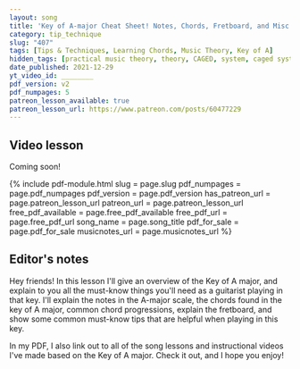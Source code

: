```yaml
---
layout: song
title: 'Key of A-major Cheat Sheet! Notes, Chords, Fretboard, and Misc Tricks'
category: tip_technique
slug: "407"
tags: [Tips & Techniques, Learning Chords, Music Theory, Key of A]
hidden_tags: [practical music theory, theory, CAGED, system, caged system]
date_published: 2021-12-29
yt_video_id: ________
pdf_version: v2
pdf_numpages: 5
patreon_lesson_available: true
patreon_lesson_url: https://www.patreon.com/posts/60477229
---
```


## Video lesson

Coming soon!

<!-- <iframe width="560" height="315" src="https://www.youtube.com/embed/{{page.yt_video_id}}" frameborder="0" allow="accelerometer; autoplay; encrypted-media; gyroscope; picture-in-picture" allowfullscreen></iframe> -->

{% include pdf-module.html slug = page.slug pdf_numpages = page.pdf_numpages pdf_version = page.pdf_version has_patreon_url = page.patreon_lesson_url patreon_url = page.patreon_lesson_url free_pdf_available = page.free_pdf_available free_pdf_url = page.free_pdf_url song_name = page.song_title pdf_for_sale = page.pdf_for_sale musicnotes_url = page.musicnotes_url %}

## Editor's notes

Hey friends! In this lesson I'll give an overview of the Key of A major, and explain to you all the must-know things you'll need as a guitarist playing in that key. I'll explain the notes in the A-major scale, the chords found in the key of A major, common chord progressions, explain the fretboard, and show some common must-know tips that are helpful when playing in this key.

In my PDF, I also link out to all of the song lessons and instructional videos I've made based on the Key of A major. Check it out, and I hope you enjoy!
